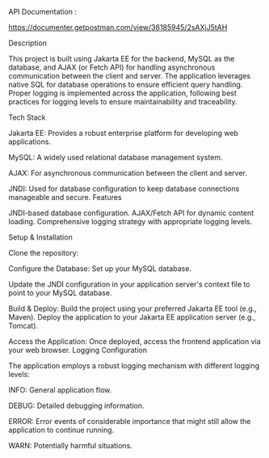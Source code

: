API Documentation :

https://documenter.getpostman.com/view/36185945/2sAXjJ5tAH

Description

This project is built using Jakarta EE for the backend, MySQL as the database, and AJAX (or Fetch API) for handling asynchronous communication between the client and server. The application leverages native SQL for database operations to ensure efficient query handling. Proper logging is implemented across the application, following best practices for logging levels to ensure maintainability and traceability.

Tech Stack

Jakarta EE: Provides a robust enterprise platform for developing web applications.

MySQL: A widely used relational database management system.

AJAX: For asynchronous communication between the client and server.

JNDI: Used for database configuration to keep database connections manageable and secure.
Features

JNDI-based database configuration. AJAX/Fetch API for dynamic content loading. Comprehensive logging strategy with appropriate logging levels.

Setup & Installation

Clone the repository:

Configure the Database: Set up your MySQL database.

Update the JNDI configuration in your application server's context file to point to your MySQL database.

Build & Deploy: Build the project using your preferred Jakarta EE tool (e.g., Maven). Deploy the application to your Jakarta EE application server (e.g., Tomcat).

Access the Application: Once deployed, access the frontend application via your web browser.
Logging Configuration

The application employs a robust logging mechanism with different logging levels:

INFO: General application flow.

DEBUG: Detailed debugging information.

ERROR: Error events of considerable importance that might still allow the application to continue running.

WARN: Potentially harmful situations.
